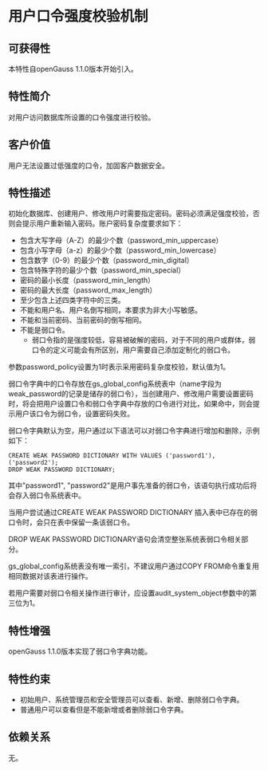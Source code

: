 # 用户口令强度校验机制<a name="ZH-CN_TOPIC_0000001088278198"></a>

## 可获得性<a name="section17746747"></a>

本特性自openGauss 1.1.0版本开始引入。

## 特性简介<a name="section25503003"></a>

对用户访问数据库所设置的口令强度进行校验。

## 客户价值<a name="section28200442"></a>

用户无法设置过低强度的口令，加固客户数据安全。

## 特性描述<a name="section52477394"></a>

初始化数据库、创建用户、修改用户时需要指定密码。密码必须满足强度校验，否则会提示用户重新输入密码。账户密码复杂度要求如下：

-   包含大写字母（A-Z）的最少个数（password\_min\_uppercase）
-   包含小写字母（a-z）的最少个数（password\_min\_lowercase）
-   包含数字（0-9）的最少个数（password\_min\_digital）
-   包含特殊字符的最少个数（password\_min\_special）
-   密码的最小长度（password\_min\_length）
-   密码的最大长度（password\_max\_length）
-   至少包含上述四类字符中的三类。
-   不能和用户名、用户名倒写相同，本要求为非大小写敏感。
-   不能和当前密码、当前密码的倒写相同。
-   不能是弱口令。
    -   弱口令指的是强度较低，容易被破解的密码，对于不同的用户或群体，弱口令的定义可能会有所区别，用户需要自己添加定制化的弱口令。


参数password\_policy设置为1时表示采用密码复杂度校验，默认值为1。

弱口令字典中的口令存放在gs\_global\_config系统表中（name字段为weak\_password的记录是储存的弱口令），当创建用户、修改用户需要设置密码时，将会把用户设置口令和弱口令字典中存放的口令进行对比，如果命中，则会提示用户该口令为弱口令，设置密码失败。

弱口令字典默认为空，用户通过以下语法可以对弱口令字典进行增加和删除，示例如下：

```
CREATE WEAK PASSWORD DICTIONARY WITH VALUES ('password1'), ('password2');
DROP WEAK PASSWORD DICTIONARY;
```

其中"password1", "password2"是用户事先准备的弱口令，该语句执行成功后将会存入弱口令系统表中。

当用户尝试通过CREATE WEAK PASSWORD DICTIONARY 插入表中已存在的弱口令时，会只在表中保留一条该弱口令。

DROP WEAK PASSWORD DICTIONARY语句会清空整张系统表弱口令相关部分。

gs\_global\_config系统表没有唯一索引，不建议用户通过COPY FROM命令重复用相同数据对该表进行操作。

若用户需要对弱口令相关操作进行审计，应设置audit\_system\_object参数中的第三位为1。

## 特性增强<a name="section181698654211"></a>

openGauss 1.1.0版本实现了弱口令字典功能。

## 特性约束<a name="section06531946143616"></a>

-   初始用户、系统管理员和安全管理员可以查看、新增、删除弱口令字典。
-   普通用户可以查看但是不能新增或者删除弱口令字典。

## 依赖关系<a name="section22810484"></a>

无。


